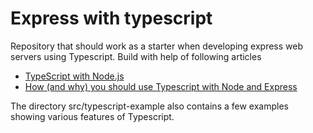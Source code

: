 # Express with typescript

Repository that should work as a starter when developing express web servers using Typescript.
Build with help of following articles
* [TypeScript with Node.js](https://basarat.gitbooks.io/typescript/docs/quick/nodejs.html])
* [How (and why) you should use Typescript with Node and Express](https://medium.com/javascript-in-plain-english/typescript-with-node-and-express-js-why-when-and-how-eb6bc73edd5d)


The directory src/typescript-example also contains a few examples showing various features of Typescript.